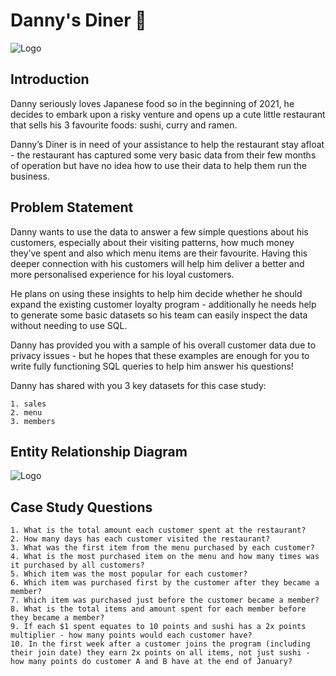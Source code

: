 


#  Danny's Diner 🥘
 
![Logo](https://8weeksqlchallenge.com/images/case-study-designs/1.png)


## Introduction

Danny seriously loves Japanese food so in the beginning of 2021, he decides to embark upon a risky venture and opens up a cute little restaurant that sells his 3 favourite foods: sushi, curry and ramen.

Danny’s Diner is in need of your assistance to help the restaurant stay afloat - the restaurant has captured some very basic data from their few months of operation but have no idea how to use their data to help them run the business.

## Problem Statement
Danny wants to use the data to answer a few simple questions about his customers, especially about their visiting patterns, how much money they’ve spent and also which menu items are their favourite. Having this deeper connection with his customers will help him deliver a better and more personalised experience for his loyal customers.

He plans on using these insights to help him decide whether he should expand the existing customer loyalty program - additionally he needs help to generate some basic datasets so his team can easily inspect the data without needing to use SQL.

Danny has provided you with a sample of his overall customer data due to privacy issues - but he hopes that these examples are enough for you to write fully functioning SQL queries to help him answer his questions!

Danny has shared with you 3 key datasets for this case study:

    1. sales
    2. menu
    3. members

## Entity Relationship Diagram

 ![Logo](https://user-images.githubusercontent.com/98699089/156034410-8775d5d2-eda5-4453-9e33-54bfef253084.png)


## Case Study Questions

    1. What is the total amount each customer spent at the restaurant?
    2. How many days has each customer visited the restaurant?
    3. What was the first item from the menu purchased by each customer?
    4. What is the most purchased item on the menu and how many times was it purchased by all customers?
    5. Which item was the most popular for each customer?
    6. Which item was purchased first by the customer after they became a member?
    7. Which item was purchased just before the customer became a member?
    8. What is the total items and amount spent for each member before they became a member?
    9. If each $1 spent equates to 10 points and sushi has a 2x points multiplier - how many points would each customer have?
    10. In the first week after a customer joins the program (including their join date) they earn 2x points on all items, not just sushi - how many points do customer A and B have at the end of January?

